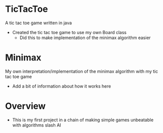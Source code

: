 # TicTacToe
A tic tac toe game written in java
- Created the tic tac toe game to use my own Board class
  - Did this to make implementation of the minimax algorithm easier

# Minimax
My own interpretation/implementation of the minimax algorithm with my
tic tac toe game
 - Add a bit of information about how it works here 

# Overview
- This is my first project in a chain of making simple games unbeatable
  with algorithms slash AI
